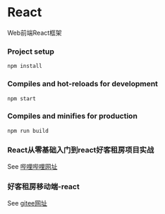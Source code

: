 # React
Web前端React框架

### Project setup
```
npm install
```

### Compiles and hot-reloads for development
```
npm start
```

### Compiles and minifies for production
```
npm run build
```

### React从零基础入门到react好客租房项目实战
See [哔哩哔哩网址](https://www.bilibili.com/video/BV14y4y1g7M4)


### 好客租房移动端-react
See [gitee网址](https://gitee.com/wkd24/hospitality)
